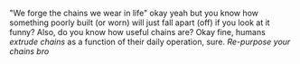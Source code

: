 "We forge the chains we wear in life" okay yeah but you know how something poorly built (or worn) will just fall apart (off) if you look at it funny? Also, do you know how useful chains are? Okay fine, humans *extrude chains* as a function of their daily operation, sure. *Re-purpose your chains bro*
